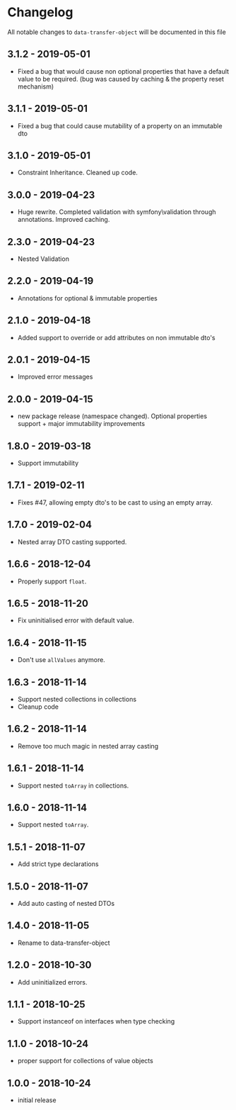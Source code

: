 # Changelog

All notable changes to `data-transfer-object` will be documented in this file

## 3.1.2 - 2019-05-01

- Fixed a bug that would cause non optional properties that have a default value to be required. (bug was caused by caching & the property reset mechanism)

## 3.1.1 - 2019-05-01

- Fixed a bug that could cause mutability of a property on an immutable dto

## 3.1.0 - 2019-05-01

- Constraint Inheritance. Cleaned up code.

## 3.0.0 - 2019-04-23

- Huge rewrite. Completed validation with symfony\validation through annotations. Improved caching.

## 2.3.0 - 2019-04-23

- Nested Validation

## 2.2.0 - 2019-04-19

- Annotations for optional & immutable properties

## 2.1.0 - 2019-04-18

- Added support to override or add attributes on non immutable dto's

## 2.0.1 - 2019-04-15

- Improved error messages

## 2.0.0 - 2019-04-15

- new package release (namespace changed). Optional properties support + major immutability improvements

## 1.8.0 - 2019-03-18

- Support immutability

## 1.7.1 - 2019-02-11

- Fixes #47, allowing empty dto's to be cast to using an empty array.

## 1.7.0 - 2019-02-04

- Nested array DTO casting supported.

## 1.6.6 - 2018-12-04

- Properly support `float`.

## 1.6.5 - 2018-11-20

- Fix uninitialised error with default value.

## 1.6.4 - 2018-11-15

- Don't use `allValues` anymore.

## 1.6.3 - 2018-11-14

- Support nested collections in collections
- Cleanup code

## 1.6.2 - 2018-11-14

- Remove too much magic in nested array casting

## 1.6.1 - 2018-11-14

- Support nested `toArray` in collections.

## 1.6.0 - 2018-11-14

- Support nested `toArray`.

## 1.5.1 - 2018-11-07

- Add strict type declarations

## 1.5.0 - 2018-11-07

- Add auto casting of nested DTOs

## 1.4.0 - 2018-11-05

- Rename to data-transfer-object

## 1.2.0 - 2018-10-30

- Add uninitialized errors.

## 1.1.1 - 2018-10-25

- Support instanceof on interfaces when type checking

## 1.1.0 - 2018-10-24

- proper support for collections of value objects

## 1.0.0 - 2018-10-24

- initial release
